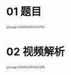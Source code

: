 # 01 题目

<img src="https://cvp.oss-cn-shanghai.aliyuncs.com/picgo/202402241132847.png" alt="image-20240224113233750" style="zoom: 50%;" />



# 02 视频解析

<img src="https://cvp.oss-cn-shanghai.aliyuncs.com/picgo/202402241134488.png" alt="image-20240224113422306" style="zoom:50%;" />